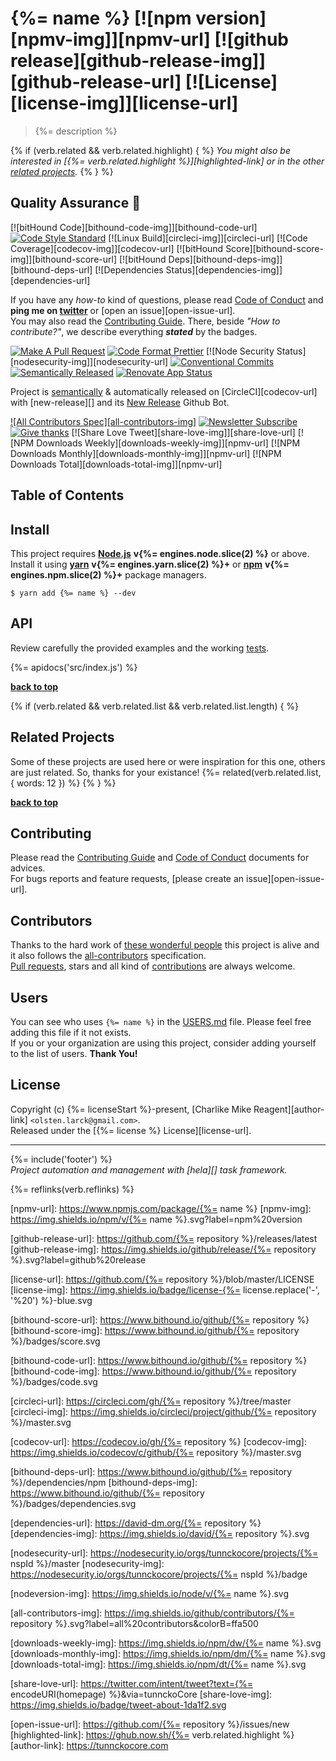 # {%= name %} [![npm version][npmv-img]][npmv-url] [![github release][github-release-img]][github-release-url] [![License][license-img]][license-url]

> {%= description %}

<div id="thetop"></div>

{% if (verb.related && verb.related.highlight) { %}
_You might also be interested in [{%= verb.related.highlight %}][highlighted-link] or in the other [related projects](#related-projects)._
{% } %}

## Quality Assurance :100:

[![bitHound Code][bithound-code-img]][bithound-code-url] 
[![Code Style Standard][standard-img]][standard-url] 
[![Linux Build][circleci-img]][circleci-url] 
[![Code Coverage][codecov-img]][codecov-url] 
[![bitHound Score][bithound-score-img]][bithound-score-url] 
[![bitHound Deps][bithound-deps-img]][bithound-deps-url] 
[![Dependencies Status][dependencies-img]][dependencies-url] 

If you have any _how-to_ kind of questions, please read [Code of Conduct](./CODE_OF_CONDUCT.md) and **ping me on [twitter](https://twitter.com/tunnckoCore)** or [open an issue][open-issue-url].  
You may also read the [Contributing Guide](./CONTRIBUTING.md). There, beside _"How to contribute?"_, we describe everything **_stated_** by  the badges.

[![Make A Pull Request][prs-welcome-img]][prs-welcome-url] 
[![Code Format Prettier][prettier-img]][prettier-url] 
[![Node Security Status][nodesecurity-img]][nodesecurity-url] 
[![Conventional Commits][ccommits-img]][ccommits-url] 
[![Semantically Released][new-release-img]][new-release-url] 
[![Renovate App Status][renovate-img]][renovate-url] 

Project is [semantically](https://semver.org) & automatically released on [CircleCI][codecov-url] with [new-release][] and its [New Release](https://github.com/apps/new-release) Github Bot.

[![All Contributors Spec][all-contributors-img]](#contributors) 
[![Newsletter Subscribe][tinyletter-img]][tinyletter-url] 
[![Give thanks][give-donate-img]][give-donate-url] 
[![Share Love Tweet][share-love-img]][share-love-url] 
[![NPM Downloads Weekly][downloads-weekly-img]][npmv-url] 
[![NPM Downloads Monthly][downloads-monthly-img]][npmv-url] 
[![NPM Downloads Total][downloads-total-img]][npmv-url] 

## Table of Contents
<!-- toc -->

## Install

This project requires [**Node.js**][nodeversion-url] **v{%= engines.node.slice(2) %}** or above. Install it using [**yarn**](https://yarnpkg.com) **v{%= engines.yarn.slice(2) %}+** or [**npm**](https://www.npmjs.com) **v{%= engines.npm.slice(2) %}+** package managers.

```
$ yarn add {%= name %} --dev
```
<!-- 
A browser usage is also possible, thanks to the [unpkg.com](https://unpkg.com) CDN and [Rollup](https://ghub.now.sh/rollup) bundler.  
See available bundles at [`https://unpkg.com/{%= name %}/dist/browser/`](https://unpkg.com/{%= name %}/dist/browser/).

> _**Note:** May not work in the browser if some of the [Node.js builtin modules](https://github.com/juliangruber/builtins/blob/master/builtins.json) are used here._
 -->
 
## API
Review carefully the provided examples and the working [tests](./test).

{%= apidocs('src/index.js') %}

**[back to top](#thetop)**

{% if (verb.related && verb.related.list && verb.related.list.length) { %}
## Related Projects
Some of these projects are used here or were inspiration for this one, others are just related. So, thanks for your existance! 
{%= related(verb.related.list, { words: 12 }) %}
{% } %}

**[back to top](#thetop)**

## Contributing
Please read the [Contributing Guide](./CONTRIBUTING.md) and [Code of Conduct](./CODE_OF_CONDUCT.md) documents for advices.  
For bugs reports and feature requests, [please create an issue][open-issue-url].
  
## Contributors
Thanks to the hard work of [these wonderful people](./CONTRIBUTORS.md) this project is alive and it also follows the [all-contributors](https://github.com/kentcdodds/all-contributors) specification.  
[Pull requests](https://github.com/tunnckoCore/contributing#opening-a-pull-request), stars and all kind of [contributions](https://opensource.guide/how-to-contribute/#what-it-means-to-contribute) are always welcome.

## Users
You can see who uses `{%= name %}` in the [USERS.md](./USERS.md) file. Please feel free adding this file if it not exists.  
If you or your organization are using this project, consider adding yourself to the list of users. **Thank You!**

## License
Copyright (c) {%= licenseStart %}-present, [Charlike Mike Reagent][author-link] `<olsten.larck@gmail.com>`.  
Released under the [{%= license %} License][license-url].

***

{%= include('footer') %}  
_Project automation and management with [hela][] task framework._

{%= reflinks(verb.reflinks) %}


<!-- Heading badges -->
[npmv-url]: https://www.npmjs.com/package/{%= name %}
[npmv-img]: https://img.shields.io/npm/v/{%= name %}.svg?label=npm%20version

[github-release-url]: https://github.com/{%= repository %}/releases/latest
[github-release-img]: https://img.shields.io/github/release/{%= repository %}.svg?label=github%20release

[license-url]: https://github.com/{%= repository %}/blob/master/LICENSE
[license-img]: https://img.shields.io/badge/license-{%= license.replace('-', '%20') %}-blue.svg
<!-- [license-img]: https://img.shields.io/badge/license-tunnckoCore_1%2E0-blue.svg -->

<!-- Front line badges -->
[bithound-score-url]: https://www.bithound.io/github/{%= repository %}
[bithound-score-img]: https://www.bithound.io/github/{%= repository %}/badges/score.svg

[bithound-code-url]: https://www.bithound.io/github/{%= repository %}
[bithound-code-img]: https://www.bithound.io/github/{%= repository %}/badges/code.svg

[standard-url]: https://github.com/airbnb/javascript
[standard-img]: https://img.shields.io/badge/code_style-airbnb-brightgreen.svg

[circleci-url]: https://circleci.com/gh/{%= repository %}/tree/master
[circleci-img]: https://img.shields.io/circleci/project/github/{%= repository %}/master.svg

[codecov-url]: https://codecov.io/gh/{%= repository %}
[codecov-img]: https://img.shields.io/codecov/c/github/{%= repository %}/master.svg

[bithound-deps-url]: https://www.bithound.io/github/{%= repository %}/dependencies/npm
[bithound-deps-img]: https://www.bithound.io/github/{%= repository %}/badges/dependencies.svg

[dependencies-url]: https://david-dm.org/{%= repository %}
[dependencies-img]: https://img.shields.io/david/{%= repository %}.svg

<!-- Second front of badges -->
[prs-welcome-img]: https://img.shields.io/badge/PRs-welcome-brightgreen.svg
[prs-welcome-url]: http://makeapullrequest.com

[prettier-url]: https://github.com/prettier/prettier
[prettier-img]: https://img.shields.io/badge/styled_with-prettier-f952a5.svg

[nodesecurity-url]: https://nodesecurity.io/orgs/tunnckocore/projects/{%= nspId %}/master
[nodesecurity-img]: https://nodesecurity.io/orgs/tunnckocore/projects/{%= nspId %}/badge
<!-- the original color of nsp: 
[nodesec-img]: https://img.shields.io/badge/nsp-no_known_vulns-35a9e0.svg -->

[ccommits-url]: https://conventionalcommits.org/
[ccommits-img]: https://img.shields.io/badge/conventional_commits-1.0.0-yellow.svg

[new-release-url]: https://github.com/tunnckoCore/new-release
[new-release-img]: https://img.shields.io/badge/semantically-released-05C5FF.svg

[nodeversion-url]: https://nodejs.org/en/download
[nodeversion-img]: https://img.shields.io/node/v/{%= name %}.svg

[renovate-url]: https://renovateapp.com
[renovate-img]: https://img.shields.io/badge/renovate-enabled-brightgreen.svg


<!-- Third badges line (After CodeSponsor.io ad) -->
[all-contributors-img]: https://img.shields.io/github/contributors/{%= repository %}.svg?label=all%20contributors&colorB=ffa500

[tinyletter-url]: https://tinyletter.com/tunnckoCore
[tinyletter-img]: https://img.shields.io/badge/join-newsletter-9caaf8.svg
<!-- 
[paypal-donate-url]: https://paypal.me/tunnckoCore/10
[paypal-donate-img]: https://img.shields.io/badge/$-support-f47721.svg
 -->
[give-donate-url]: https://paypal.me/tunnckoCore/10
[give-donate-img]: https://img.shields.io/badge/give-donation-f47721.svg

[downloads-weekly-img]: https://img.shields.io/npm/dw/{%= name %}.svg
[downloads-monthly-img]: https://img.shields.io/npm/dm/{%= name %}.svg
[downloads-total-img]: https://img.shields.io/npm/dt/{%= name %}.svg


<!-- Miscellaneous -->
[share-love-url]: https://twitter.com/intent/tweet?text={%= encodeURI(homepage) %}&via=tunnckoCore
[share-love-img]: https://img.shields.io/badge/tweet-about-1da1f2.svg

[open-issue-url]: https://github.com/{%= repository %}/issues/new
[highlighted-link]: https://ghub.now.sh/{%= verb.related.highlight %}
[author-link]: https://tunnckocore.com
